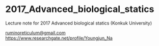 # 2017_Advanced_biological_statics
Lecture note for 2017 Advanced biological statics (Konkuk University)  

ruminoreticulum@gmail.com 
https://www.researchgate.net/profile/Youngjun_Na
